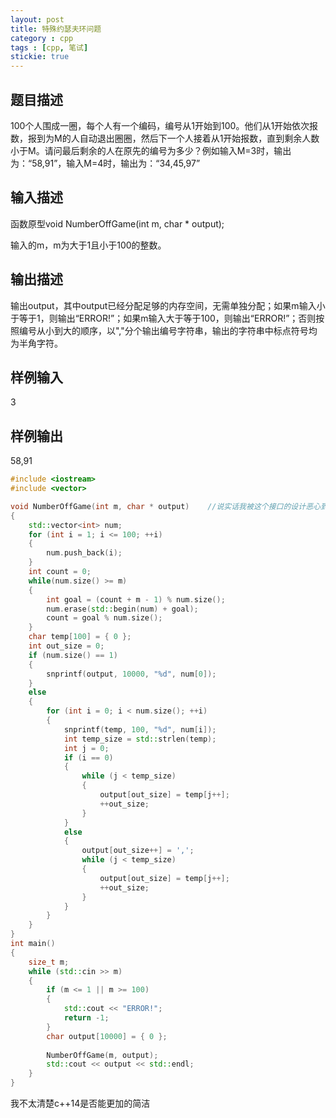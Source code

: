 ```yaml
---
layout: post
title: 特殊约瑟夫环问题
category : cpp
tags : [cpp, 笔试]
stickie: true
---
```


题目描述
---

100个人围成一圈，每个人有一个编码，编号从1开始到100。他们从1开始依次报数，报到为M的人自动退出圈圈，然后下一个人接着从1开始报数，直到剩余人数小于M。请问最后剩余的人在原先的编号为多少？例如输入M=3时，输出为：“58,91”，输入M=4时，输出为：“34,45,97”

输入描述
---

函数原型void NumberOffGame(int m, char * output);

输入的m，m为大于1且小于100的整数。

输出描述
---

输出output，其中output已经分配足够的内存空间，无需单独分配；如果m输入小于等于1，则输出“ERROR!”；如果m输入大于等于100，则输出“ERROR!”；否则按照编号从小到大的顺序，以","分个输出编号字符串，输出的字符串中标点符号均为半角字符。

样例输入
---

3

样例输出
---

58,91


```c++
#include <iostream>
#include <vector>

void NumberOffGame(int m, char * output)	//说实话我被这个接口的设计恶心到了
{
	std::vector<int> num;
	for (int i = 1; i <= 100; ++i)
	{
		num.push_back(i);
	}
	int count = 0;
	while(num.size() >= m)
	{
		int goal = (count + m - 1) % num.size();
		num.erase(std::begin(num) + goal);
		count = goal % num.size();
	}
	char temp[100] = { 0 };
	int out_size = 0;
	if (num.size() == 1)
	{
		snprintf(output, 10000, "%d", num[0]);
	}
	else
	{
		for (int i = 0; i < num.size(); ++i)
		{
			snprintf(temp, 100, "%d", num[i]);
			int temp_size = std::strlen(temp);
			int j = 0;
			if (i == 0)
			{
				while (j < temp_size)
				{
					output[out_size] = temp[j++];
					++out_size;
				}				
			}
			else
			{
				output[out_size++] = ',';
				while (j < temp_size)
				{					
					output[out_size] = temp[j++];
					++out_size;
				}
			}
		}
	}		
}
int main()
{
	size_t m;
	while (std::cin >> m)
	{		
		if (m <= 1 || m >= 100)
		{
			std::cout << "ERROR!";
			return -1;
		}
		char output[10000] = { 0 };
		
		NumberOffGame(m, output);
		std::cout << output << std::endl;
	}
}
```
我不太清楚c++14是否能更加的简洁